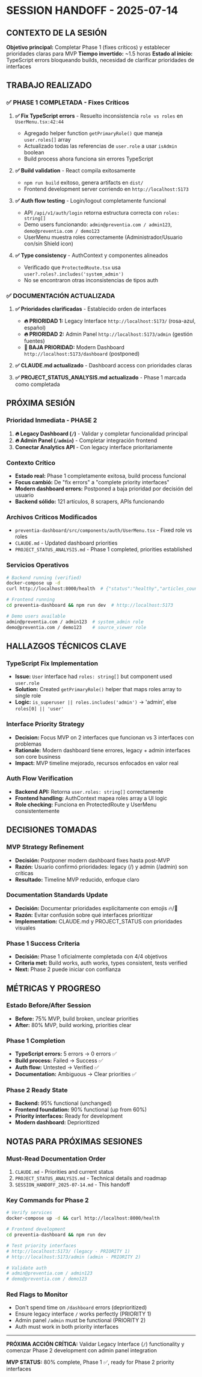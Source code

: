 # SESSION HANDOFF - 2025-07-14

## CONTEXTO DE LA SESIÓN
**Objetivo principal:** Completar Phase 1 (fixes críticos) y establecer prioridades claras para MVP
**Tiempo invertido:** ~1.5 horas
**Estado al inicio:** TypeScript errors bloqueando builds, necesidad de clarificar prioridades de interfaces

## TRABAJO REALIZADO

### ✅ PHASE 1 COMPLETADA - Fixes Críticos
1. **✅ Fix TypeScript errors** - Resuelto inconsistencia `role vs roles` en `UserMenu.tsx:42:44`
   - Agregado helper function `getPrimaryRole()` que maneja `user.roles[]` array
   - Actualizado todas las referencias de `user.role` a usar `isAdmin` boolean
   - Build process ahora funciona sin errores TypeScript

2. **✅ Build validation** - React compila exitosamente
   - `npm run build` exitoso, genera artifacts en `dist/`
   - Frontend development server corriendo en `http://localhost:5173`

3. **✅ Auth flow testing** - Login/logout completamente funcional
   - API `/api/v1/auth/login` retorna estructura correcta con `roles: string[]`
   - Demo users funcionando: `admin@preventia.com / admin123`, `demo@preventia.com / demo123`
   - UserMenu muestra roles correctamente (Administrador/Usuario con/sin Shield icon)

4. **✅ Type consistency** - AuthContext y componentes alineados
   - Verificado que `ProtectedRoute.tsx` usa `user?.roles?.includes('system_admin')`
   - No se encontraron otras inconsistencias de tipos auth

### ✅ DOCUMENTACIÓN ACTUALIZADA
1. **✅ Prioridades clarificadas** - Establecido orden de interfaces
   - **🔥 PRIORIDAD 1:** Legacy Interface `http://localhost:5173/` (rosa-azul, español)
   - **🔥 PRIORIDAD 2:** Admin Panel `http://localhost:5173/admin` (gestión fuentes)
   - **🔄 BAJA PRIORIDAD:** Modern Dashboard `http://localhost:5173/dashboard` (postponed)

2. **✅ CLAUDE.md actualizado** - Dashboard access con prioridades claras
3. **✅ PROJECT_STATUS_ANALYSIS.md actualizado** - Phase 1 marcada como completada

## PRÓXIMA SESIÓN

### Prioridad Inmediata - PHASE 2
1. **🔥 Legacy Dashboard (`/`)** - Validar y completar funcionalidad principal
2. **🔥 Admin Panel (`/admin`)** - Completar integración frontend
3. **Conectar Analytics API** - Con legacy interface prioritariamente

### Contexto Crítico
- **Estado real:** Phase 1 completamente exitosa, build process funcional
- **Focus cambió:** De "fix errors" a "complete priority interfaces"
- **Modern dashboard errors:** Postponed a baja prioridad por decisión del usuario
- **Backend sólido:** 121 artículos, 8 scrapers, APIs funcionando

### Archivos Críticos Modificados
- `preventia-dashboard/src/components/auth/UserMenu.tsx` - Fixed role vs roles
- `CLAUDE.md` - Updated dashboard priorities
- `PROJECT_STATUS_ANALYSIS.md` - Phase 1 completed, priorities established

### Servicios Operativos
```bash
# Backend running (verified)
docker-compose up -d
curl http://localhost:8000/health  # {"status":"healthy","articles_count":121}

# Frontend running
cd preventia-dashboard && npm run dev  # http://localhost:5173

# Demo users available
admin@preventia.com / admin123  # system_admin role
demo@preventia.com / demo123    # source_viewer role
```

## HALLAZGOS TÉCNICOS CLAVE

### TypeScript Fix Implementation
- **Issue:** `User` interface had `roles: string[]` but component used `user.role`
- **Solution:** Created `getPrimaryRole()` helper that maps roles array to single role
- **Logic:** `is_superuser || roles.includes('admin')` → 'admin', else `roles[0] || 'user'`

### Interface Priority Strategy
- **Decision:** Focus MVP on 2 interfaces que funcionan vs 3 interfaces con problemas
- **Rationale:** Modern dashboard tiene errores, legacy + admin interfaces son core business
- **Impact:** MVP timeline mejorado, recursos enfocados en valor real

### Auth Flow Verification
- **Backend API:** Retorna `user.roles: string[]` correctamente
- **Frontend handling:** AuthContext mapea roles array a UI logic
- **Role checking:** Funciona en ProtectedRoute y UserMenu consistentemente

## DECISIONES TOMADAS

### MVP Strategy Refinement
- **Decisión:** Postponer modern dashboard fixes hasta post-MVP
- **Razón:** Usuario confirmó prioridades: legacy (/) y admin (/admin) son críticas
- **Resultado:** Timeline MVP reducido, enfoque claro

### Documentation Standards Update
- **Decisión:** Documentar prioridades explícitamente con emojis 🔥/🔄
- **Razón:** Evitar confusión sobre qué interfaces prioritizar
- **Implementation:** CLAUDE.md y PROJECT_STATUS con prioridades visuales

### Phase 1 Success Criteria
- **Decisión:** Phase 1 oficialmente completada con 4/4 objetivos
- **Criteria met:** Build works, auth works, types consistent, tests verified
- **Next:** Phase 2 puede iniciar con confianza

## MÉTRICAS Y PROGRESO

### Estado Before/After Session
- **Before:** 75% MVP, build broken, unclear priorities
- **After:** 80% MVP, build working, priorities clear

### Phase 1 Completion
- **TypeScript errors:** 5 errors → 0 errors ✅
- **Build process:** Failed → Success ✅
- **Auth flow:** Untested → Verified ✅
- **Documentation:** Ambiguous → Clear priorities ✅

### Phase 2 Ready State
- **Backend:** 95% functional (unchanged)
- **Frontend foundation:** 90% functional (up from 60%)
- **Priority interfaces:** Ready for development
- **Modern dashboard:** Deprioritized

## NOTAS PARA PRÓXIMAS SESIONES

### Must-Read Documentation Order
1. `CLAUDE.md` - Priorities and current status
2. `PROJECT_STATUS_ANALYSIS.md` - Technical details and roadmap
3. `SESSION_HANDOFF_2025-07-14.md` - This handoff

### Key Commands for Phase 2
```bash
# Verify services
docker-compose up -d && curl http://localhost:8000/health

# Frontend development
cd preventia-dashboard && npm run dev

# Test priority interfaces
# http://localhost:5173/ (legacy - PRIORITY 1)
# http://localhost:5173/admin (admin - PRIORITY 2)

# Validate auth
# admin@preventia.com / admin123
# demo@preventia.com / demo123
```

### Red Flags to Monitor
- Don't spend time on `/dashboard` errors (deprioritized)
- Ensure legacy interface `/` works perfectly (PRIORITY 1)
- Admin panel `/admin` must be functional (PRIORITY 2)
- Auth must work in both priority interfaces

---

**PRÓXIMA ACCIÓN CRÍTICA:** Validar Legacy Interface (`/`) functionality y comenzar Phase 2 development con admin panel integration

**MVP STATUS:** 80% complete, Phase 1 ✅, ready for Phase 2 priority interfaces
